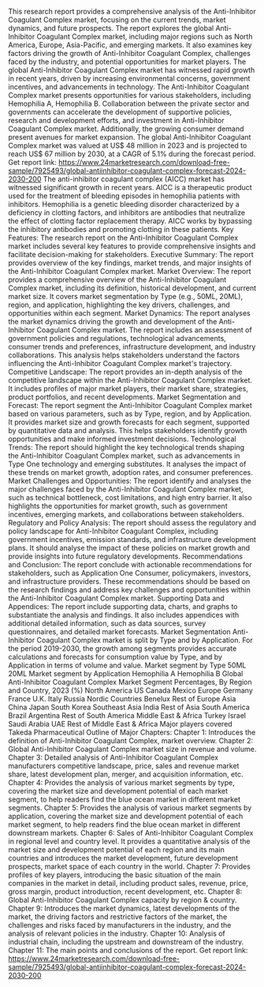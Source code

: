 This research report provides a comprehensive analysis of the Anti-Inhibitor Coagulant Complex market, focusing on the current trends, market dynamics, and future prospects. The report explores the global Anti-Inhibitor Coagulant Complex market, including major regions such as North America, Europe, Asia-Pacific, and emerging markets. It also examines key factors driving the growth of Anti-Inhibitor Coagulant Complex, challenges faced by the industry, and potential opportunities for market players.
The global Anti-Inhibitor Coagulant Complex market has witnessed rapid growth in recent years, driven by increasing environmental concerns, government incentives, and advancements in technology. The Anti-Inhibitor Coagulant Complex market presents opportunities for various stakeholders, including Hemophilia A, Hemophilia B. Collaboration between the private sector and governments can accelerate the development of supportive policies, research and development efforts, and investment in Anti-Inhibitor Coagulant Complex market. Additionally, the growing consumer demand present avenues for market expansion.
The global Anti-Inhibitor Coagulant Complex market was valued at US$ 48 million in 2023 and is projected to reach US$ 67 million by 2030, at a CAGR of 5.1% during the forecast period.
Get report link: https://www.24marketresearch.com/download-free-sample/7925493/global-antiinhibitor-coagulant-complex-forecast-2024-2030-200 
The anti-inhibitor coagulant complex (AICC) market has witnessed significant growth in recent years. AICC is a therapeutic product used for the treatment of bleeding episodes in hemophilia patients with inhibitors. Hemophilia is a genetic bleeding disorder characterized by a deficiency in clotting factors, and inhibitors are antibodies that neutralize the effect of clotting factor replacement therapy. AICC works by bypassing the inhibitory antibodies and promoting clotting in these patients.
Key Features:
The research report on the Anti-Inhibitor Coagulant Complex market includes several key features to provide comprehensive insights and facilitate decision-making for stakeholders.
Executive Summary: The report provides overview of the key findings, market trends, and major insights of the Anti-Inhibitor Coagulant Complex market.
Market Overview: The report provides a comprehensive overview of the Anti-Inhibitor Coagulant Complex market, including its definition, historical development, and current market size. It covers market segmentation by Type (e.g., 50ML, 20ML), region, and application, highlighting the key drivers, challenges, and opportunities within each segment.
Market Dynamics: The report analyses the market dynamics driving the growth and development of the Anti-Inhibitor Coagulant Complex market. The report includes an assessment of government policies and regulations, technological advancements, consumer trends and preferences, infrastructure development, and industry collaborations. This analysis helps stakeholders understand the factors influencing the Anti-Inhibitor Coagulant Complex market's trajectory.
Competitive Landscape: The report provides an in-depth analysis of the competitive landscape within the Anti-Inhibitor Coagulant Complex market. It includes profiles of major market players, their market share, strategies, product portfolios, and recent developments.
Market Segmentation and Forecast: The report segment the Anti-Inhibitor Coagulant Complex market based on various parameters, such as by Type, region, and by Application. It provides market size and growth forecasts for each segment, supported by quantitative data and analysis. This helps stakeholders identify growth opportunities and make informed investment decisions.
Technological Trends: The report should highlight the key technological trends shaping the Anti-Inhibitor Coagulant Complex market, such as advancements in Type One technology and emerging substitutes. It analyses the impact of these trends on market growth, adoption rates, and consumer preferences.
Market Challenges and Opportunities: The report identify and analyses the major challenges faced by the Anti-Inhibitor Coagulant Complex market, such as technical bottleneck, cost limitations, and high entry barrier. It also highlights the opportunities for market growth, such as government incentives, emerging markets, and collaborations between stakeholders.
Regulatory and Policy Analysis: The report should assess the regulatory and policy landscape for Anti-Inhibitor Coagulant Complex, including government incentives, emission standards, and infrastructure development plans. It should analyse the impact of these policies on market growth and provide insights into future regulatory developments.
Recommendations and Conclusion: The report conclude with actionable recommendations for stakeholders, such as Application One Consumer, policymakers, investors, and infrastructure providers. These recommendations should be based on the research findings and address key challenges and opportunities within the Anti-Inhibitor Coagulant Complex market.
Supporting Data and Appendices: The report include supporting data, charts, and graphs to substantiate the analysis and findings. It also includes appendices with additional detailed information, such as data sources, survey questionnaires, and detailed market forecasts.
Market Segmentation
Anti-Inhibitor Coagulant Complex market is split by Type and by Application. For the period 2019-2030, the growth among segments provides accurate calculations and forecasts for consumption value by Type, and by Application in terms of volume and value.
Market segment by Type
50ML
20ML
Market segment by Application
Hemophilia A
Hemophilia B
Global Anti-Inhibitor Coagulant Complex Market Segment Percentages, By Region and Country, 2023 (%)
North America
US
Canada
Mexico
Europe
Germany
France
U.K.
Italy
Russia
Nordic Countries
Benelux
Rest of Europe
Asia
China
Japan
South Korea
Southeast Asia
India
Rest of Asia
South America
Brazil
Argentina
Rest of South America
Middle East & Africa
Turkey
Israel
Saudi Arabia
UAE
Rest of Middle East & Africa
Major players covered
Takeda Pharmaceutical
Outline of Major Chapters:
Chapter 1: Introduces the definition of Anti-Inhibitor Coagulant Complex, market overview.
Chapter 2: Global Anti-Inhibitor Coagulant Complex market size in revenue and volume.
Chapter 3: Detailed analysis of Anti-Inhibitor Coagulant Complex manufacturers competitive landscape, price, sales and revenue market share, latest development plan, merger, and acquisition information, etc.
Chapter 4: Provides the analysis of various market segments by type, covering the market size and development potential of each market segment, to help readers find the blue ocean market in different market segments.
Chapter 5: Provides the analysis of various market segments by application, covering the market size and development potential of each market segment, to help readers find the blue ocean market in different downstream markets.
Chapter 6: Sales of Anti-Inhibitor Coagulant Complex in regional level and country level. It provides a quantitative analysis of the market size and development potential of each region and its main countries and introduces the market development, future development prospects, market space of each country in the world.
Chapter 7: Provides profiles of key players, introducing the basic situation of the main companies in the market in detail, including product sales, revenue, price, gross margin, product introduction, recent development, etc.
Chapter 8: Global Anti-Inhibitor Coagulant Complex capacity by region & country.
Chapter 9: Introduces the market dynamics, latest developments of the market, the driving factors and restrictive factors of the market, the challenges and risks faced by manufacturers in the industry, and the analysis of relevant policies in the industry.
Chapter 10: Analysis of industrial chain, including the upstream and downstream of the industry.
Chapter 11: The main points and conclusions of the report.
Get report link: https://www.24marketresearch.com/download-free-sample/7925493/global-antiinhibitor-coagulant-complex-forecast-2024-2030-200 
